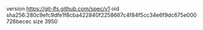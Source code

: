 version https://git-lfs.github.com/spec/v1
oid sha256:280c9efc9dfe1f8cba422840f2258667c4f84f5cc34e6f9dc675e000726becec
size 3950

